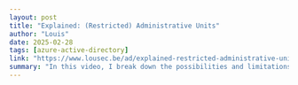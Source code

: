```yaml
---
layout: post
title: "Explained: (Restricted) Administrative Units"
author: "Louis"
date: 2025-02-28
tags: [azure-active-directory]
link: "https://www.lousec.be/ad/explained-restricted-administrative-units/"
summary: "In this video, I break down the possibilities and limitations of Administrative Units (AU) and Restricted Administrative Units (RAU) in Microsoft Entra ID. 🚀 Key Topics Covered: ✅ When to use an AU..."
---
```

